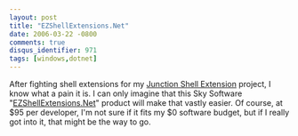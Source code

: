 ```yaml
---
layout: post
title: "EZShellExtensions.Net"
date: 2006-03-22 -0800
comments: true
disqus_identifier: 971
tags: [windows,dotnet]
---
```

After fighting shell extensions for my [Junction Shell
Extension](/archive/2005/04/20/junction-shell-extensions.aspx) project,
I know what a pain it is. I can only imagine that this Sky Software
"[EZShellExtensions.Net](http://www.ssware.com/ezshell/ezshell.htm)"
product will make that vastly easier. Of course, at $95 per developer,
I'm not sure if it fits my $0 software budget, but if I really got into
it, that might be the way to go.
